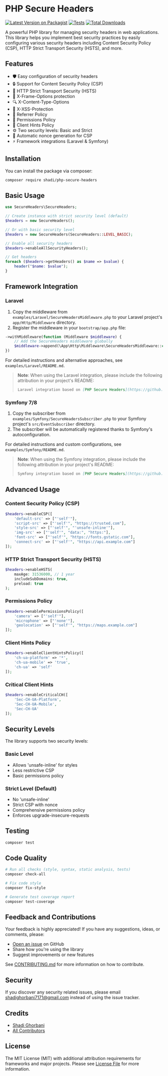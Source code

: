 # PHP Secure Headers

[![Latest Version on Packagist](https://img.shields.io/packagist/v/shadi/php-secure-headers.svg?style=flat-square)](https://packagist.org/packages/shadi/php-secure-headers)
[![Tests](https://github.com/shadighorbani7171/php-secure-headers/actions/workflows/tests.yml/badge.svg)](https://github.com/shadighorbani7171/php-secure-headers/actions/workflows/tests.yml)
[![Total Downloads](https://img.shields.io/packagist/dt/shadi/php-secure-headers.svg?style=flat-square)](https://packagist.org/packages/shadi/php-secure-headers)

A powerful PHP library for managing security headers in web applications. This library helps you implement best security practices by easily configuring various security headers including Content Security Policy (CSP), HTTP Strict Transport Security (HSTS), and more.

## Features

- 🛡️ Easy configuration of security headers
- 🔒 Support for Content Security Policy (CSP)
- 🔐 HTTP Strict Transport Security (HSTS)
- 🚫 X-Frame-Options protection
- 🔍 X-Content-Type-Options
- 🛑 X-XSS-Protection
- 📝 Referrer Policy
- 🎯 Permissions Policy
- 📱 Client Hints Policy
- ⚙️ Two security levels: Basic and Strict
- 🔄 Automatic nonce generation for CSP
- ⚡ Framework integrations (Laravel & Symfony)

## Installation

You can install the package via composer:

```bash
composer require shadi/php-secure-headers
```

## Basic Usage

```php
use SecureHeaders\SecureHeaders;

// Create instance with strict security level (default)
$headers = new SecureHeaders();

// Or with basic security level
$headers = new SecureHeaders(SecureHeaders::LEVEL_BASIC);

// Enable all security headers
$headers->enableAllSecurityHeaders();

// Get headers
foreach ($headers->getHeaders() as $name => $value) {
    header("$name: $value");
}
```

## Framework Integration

### Laravel

1. Copy the middleware from `examples/Laravel/SecureHeadersMiddleware.php` to your Laravel project's `app/Http/Middleware` directory.
2. Register the middleware in your `bootstrap/app.php` file:

```php
->withMiddleware(function (Middleware $middleware) {
    // Add the SecureHeaders middleware globally
    $middleware->append(\App\Http\Middleware\SecureHeadersMiddleware::class);
})
```

For detailed instructions and alternative approaches, see `examples/Laravel/README.md`.

> **Note**: When using the Laravel integration, please include the following attribution in your project's README:
> ```markdown
> Laravel integration based on [PHP Secure Headers](https://github.com/shadighorbani7171/php-secure-headers) by [Shadi Ghorbani](https://github.com/shadighorbani7171).
> ```

### Symfony 7/8

1. Copy the subscriber from `examples/Symfony/SecureHeadersSubscriber.php` to your Symfony project's `src/EventSubscriber` directory.
2. The subscriber will be automatically registered thanks to Symfony's autoconfiguration.

For detailed instructions and custom configurations, see `examples/Symfony/README.md`.

> **Note**: When using the Symfony integration, please include the following attribution in your project's README:
> ```markdown
> Symfony integration based on [PHP Secure Headers](https://github.com/shadighorbani7171/php-secure-headers) by [Shadi Ghorbani](https://github.com/shadighorbani7171).
> ```

## Advanced Usage

### Content Security Policy (CSP)

```php
$headers->enableCSP([
    'default-src' => ["'self'"],
    'script-src' => ["'self'", "https://trusted.com"],
    'style-src' => ["'self'", "'unsafe-inline'"],
    'img-src' => ["'self'", "data:", "https:"],
    'font-src' => ["'self'", "https://fonts.gstatic.com"],
    'connect-src' => ["'self'", "https://api.example.com"]
]);
```

### HTTP Strict Transport Security (HSTS)

```php
$headers->enableHSTS(
    maxAge: 31536000, // 1 year
    includeSubDomains: true,
    preload: true
);
```

### Permissions Policy

```php
$headers->enablePermissionsPolicy([
    'camera' => ["'self'"],
    'microphone' => ["'none'"],
    'geolocation' => ["'self'", "https://maps.example.com"]
]);
```

### Client Hints Policy

```php
$headers->enableClientHintsPolicy([
    'ch-ua-platform' => '*',
    'ch-ua-mobile' => 'true',
    'ch-ua' => 'self'
]);
```

### Critical Client Hints

```php
$headers->enableCriticalCH([
    'Sec-CH-UA-Platform',
    'Sec-CH-UA-Mobile',
    'Sec-CH-UA'
]);
```

## Security Levels

The library supports two security levels:

### Basic Level
- Allows 'unsafe-inline' for styles
- Less restrictive CSP
- Basic permissions policy

### Strict Level (Default)
- No 'unsafe-inline'
- Strict CSP with nonce
- Comprehensive permissions policy
- Enforces upgrade-insecure-requests

## Testing

```bash
composer test
```

## Code Quality

```bash
# Run all checks (style, syntax, static analysis, tests)
composer check-all

# Fix code style
composer fix-style

# Generate test coverage report
composer test-coverage
```

## Feedback and Contributions

Your feedback is highly appreciated! If you have any suggestions, ideas, or comments, please:

- [Open an issue](https://github.com/shadighorbani7171/php-secure-headers/issues/new) on GitHub
- Share how you're using the library
- Suggest improvements or new features

See [CONTRIBUTING.md](CONTRIBUTING.md) for more information on how to contribute.

## Security

If you discover any security related issues, please email shadighorbani7171@gmail.com instead of using the issue tracker.

## Credits

- [Shadi Ghorbani](https://github.com/shadighorbani7171)
- [All Contributors](../../contributors)

## License

The MIT License (MIT) with additional attribution requirements for frameworks and major projects. Please see [License File](LICENSE.md) for more information.

